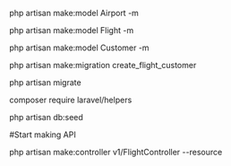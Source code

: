 php artisan make:model Airport -m 

php artisan make:model Flight -m 

php artisan make:model Customer -m

php artisan make:migration create_flight_customer

php artisan migrate

composer require laravel/helpers

php artisan db:seed

#Start making API

php artisan make:controller v1/FlightController --resource